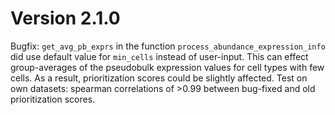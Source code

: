# Version 2.1.0
Bugfix: `get_avg_pb_exprs` in the function `process_abundance_expression_info` did use default value for `min_cells` instead of user-input. This can effect group-averages of the pseudobulk expression values for cell types with few cells. As a result, prioritization scores could be slightly affected. Test on own datasets: spearman correlations of >0.99 between bug-fixed and old prioritization scores. 